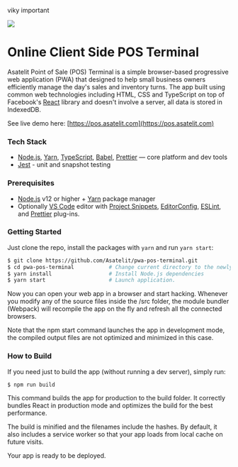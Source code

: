 viky important


![](https://raw.githubusercontent.com/asatelit/pwa-pos-terminal/master/doc/images/preview.jpg)

# Online Client Side POS Terminal

Asatelit Point of Sale (POS) Terminal is a simple browser-based progressive web application (PWA) that designed to help small business owners efficiently manage the day's sales and inventory turns. The app built using common web technologies including HTML, CSS and TypeScript on top of Facebook's [React][react] library and doesn't involve a server, all data is stored in IndexedDB.

See live demo here: [https://pos.asatelit.com](https://pos.asatelit.com)

### Tech Stack

* [Node.js][node], [Yarn][yarn], [TypeScript][ts], [Babel][babel], [Prettier][prettier] — core platform and dev tools
* [Jest][jest] - unit and snapshot testing

### Prerequisites

* [Node.js][node] v12 or higher + [Yarn][yarn] package manager
* Optionally [VS Code][code] editor with [Project Snippets][vcsnippets],
  [EditorConfig][vceditconfig], [ESLint][vceslint], and [Prettier][vcprettier]
  plug-ins.

### Getting Started

Just clone the repo, install the packages with `yarn` and run `yarn start`:

```bash
$ git clone https://github.com/Asatelit/pwa-pos-terminal.git
$ cd pwa-pos-terminal           # Change current directory to the newly created one
$ yarn install                  # Install Node.js dependencies
$ yarn start                    # Launch application.
```

Now you can open your web app in a browser and start hacking.
Whenever you modify any of the source files inside the /src folder, the module bundler (Webpack)
will recompile the app on the fly and refresh all the connected browsers.

Note that the npm start command launches the app in development mode, the compiled output files are not optimized
and minimized in this case.

### How to Build

If you need just to build the app (without running a dev server), simply run:

```shell
$ npm run build
```

This command builds the app for production to the build folder.
It correctly bundles React in production mode and optimizes the build for the best performance.

The build is minified and the filenames include the hashes.
By default, it also includes a service worker so that your app loads from local cache on future visits.

Your app is ready to be deployed.

[node]: https://nodejs.org
[react]: https://github.com/facebook/react
[ts]: https://typescriptlang.org/
[babel]: http://babeljs.io/
[prettier]: https://prettier.io/
[yarn]: https://yarnpkg.com
[code]: https://code.visualstudio.com/
[vcsnippets]: https://marketplace.visualstudio.com/items?itemName=rebornix.project-snippets
[vceditconfig]: https://marketplace.visualstudio.com/items?itemName=EditorConfig.EditorConfig
[vceslint]: https://marketplace.visualstudio.com/items?itemName=dbaeumer.vscode-eslint
[vcprettier]: https://marketplace.visualstudio.com/items?itemName=esbenp.prettier-vscode
[jest]: http://facebook.github.io/jest/

